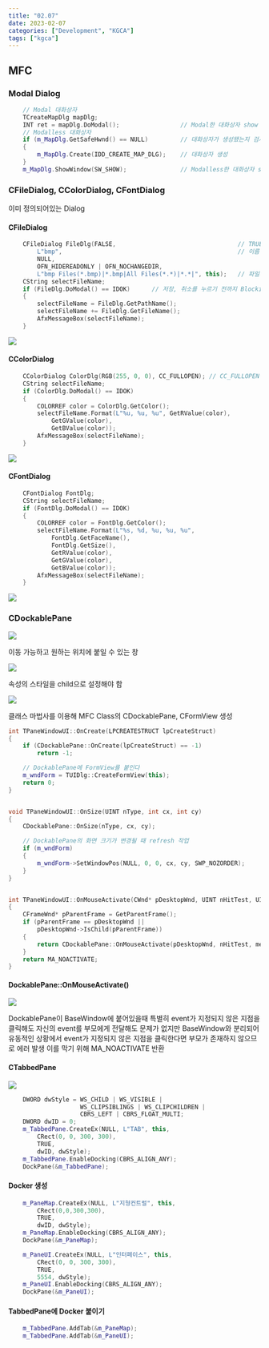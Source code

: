 ```yaml
---
title: "02.07"
date: 2023-02-07
categories: ["Development", "KGCA"]
tags: ["kgca"]
---
```

## MFC
### Modal Dialog
```cpp
	// Modal 대화상자
	TCreateMapDlg mapDlg;
	INT ret = mapDlg.DoModal();					// Modal한 대화상자 show
	// Modalless 대화상자
	if (m_MapDlg.GetSafeHwnd() == NULL)			// 대화상자가 생성됐는지 검사
	{
		m_MapDlg.Create(IDD_CREATE_MAP_DLG);	// 대화상자 생성
	}
	m_MapDlg.ShowWindow(SW_SHOW);				// Modalless한 대화상자 show

```

### CFileDialog, CColorDialog, CFontDialog
이미 정의되어있는 Dialog

#### CFileDialog
```cpp
	CFileDialog FileDlg(FALSE,									// TRUE:열기, FALSE:저장
		L"bmp", 												// 이름
		NULL, 		
		OFN_HIDEREADONLY | OFN_NOCHANGEDIR,
		L"bmp Files(*.bmp)|*.bmp|All Files(*.*)|*.*|", this);	// 파일형식 정의 : 이름|타입
	CString selectFileName;
	if (FileDlg.DoModal() == IDOK)		// 저장, 취소를 누르기 전까지 Blocking
	{
		selectFileName = FileDlg.GetPathName();
		selectFileName += FileDlg.GetFileName();
		AfxMessageBox(selectFileName);
	}
```

![](/images/9aa36db7-70cd-48ea-93de-b9b034610b2b-image.PNG)

#### CColorDialog
```cpp
	CColorDialog ColorDlg(RGB(255, 0, 0), CC_FULLOPEN);	// CC_FULLOPEN 미설정 시 아래 이미지의 왼쪽만 생성
	CString selectFileName;
	if (ColorDlg.DoModal() == IDOK)
	{
		COLORREF color = ColorDlg.GetColor();
		selectFileName.Format(L"%u, %u, %u", GetRValue(color),
			GetGValue(color), 
			GetBValue(color));
		AfxMessageBox(selectFileName);
	}
```

![](/images/b7a4c6ac-390e-45de-b152-76f3a0c1ce7c-image.PNG)

#### CFontDialog
```cpp
	CFontDialog FontDlg;
	CString selectFileName;
	if (FontDlg.DoModal() == IDOK)
	{
		COLORREF color = FontDlg.GetColor();
		selectFileName.Format(L"%s, %d, %u, %u, %u", 
			FontDlg.GetFaceName(),
			FontDlg.GetSize(),
			GetRValue(color),
			GetGValue(color),
			GetBValue(color));
		AfxMessageBox(selectFileName);
	}
```
![](/images/1bdd1f50-2c05-4965-a856-021844235ed7-image.png)

### CDockablePane

![](/images/5e7cf5dd-57db-4bea-ac81-7bdb4705baea-image.PNG)

이동 가능하고 원하는 위치에 붙일 수 있는 창

![](/images/532b291a-83e6-4944-a970-3dbcce0976c3-image.PNG)

속성의 스타일을 child으로 설정해야 함

![](/images/344ef6ee-57bb-4874-8482-bf8f72760154-image.PNG)

클래스 마법사를 이용해 MFC Class의 CDockablePane, CFormView 생성

```cpp
int TPaneWindowUI::OnCreate(LPCREATESTRUCT lpCreateStruct)
{
	if (CDockablePane::OnCreate(lpCreateStruct) == -1)
		return -1;

	// DockablePane에 FormView를 붙인다
	m_wndForm = TUIDlg::CreateFormView(this);
	return 0;
}


void TPaneWindowUI::OnSize(UINT nType, int cx, int cy)
{
	CDockablePane::OnSize(nType, cx, cy);

	// DockablePane의 화면 크기가 변경될 때 refresh 작업
	if (m_wndForm)
	{
		m_wndForm->SetWindowPos(NULL, 0, 0, cx, cy, SWP_NOZORDER);
	}
}


int TPaneWindowUI::OnMouseActivate(CWnd* pDesktopWnd, UINT nHitTest, UINT message)
{
	CFrameWnd* pParentFrame = GetParentFrame();
	if (pParentFrame == pDesktopWnd ||
		pDesktopWnd->IsChild(pParentFrame))
	{
		return CDockablePane::OnMouseActivate(pDesktopWnd, nHitTest, message);
	}
	return MA_NOACTIVATE;
}
```
#### DockablePane::OnMouseActivate()

![](/images/5c7597b2-b369-49ae-9133-6ac8849e58b0-image.PNG)

DockablePane이 BaseWindow에 붙어있을때 특별히 event가 지정되지 않은 지점을 클릭해도 자신의 event를 부모에게 전달해도 문제가 없지만 BaseWindow와 분리되어 유동적인 상황에서 event가 지정되지 않은 지점을 클릭한다면 부모가 존재하지 않으므로 에러 발생
이를 막기 위해 MA_NOACTIVATE 반환

#### CTabbedPane

![](/images/15c3a6ae-99c0-4d01-8bd9-67a674f1ea0b-image.PNG)

```cpp
	DWORD dwStyle = WS_CHILD | WS_VISIBLE |
					WS_CLIPSIBLINGS | WS_CLIPCHILDREN |
					CBRS_LEFT | CBRS_FLOAT_MULTI;
	DWORD dwID = 0;
	m_TabbedPane.CreateEx(NULL, L"TAB", this,
		CRect(0, 0, 300, 300),
		TRUE,
		dwID, dwStyle);
	m_TabbedPane.EnableDocking(CBRS_ALIGN_ANY);
	DockPane(&m_TabbedPane);
```

#### Docker 생성
```cpp
	m_PaneMap.CreateEx(NULL, L"지형컨트럴", this, 
		CRect(0,0,300,300), 
		TRUE, 
		dwID, dwStyle);
	m_PaneMap.EnableDocking(CBRS_ALIGN_ANY);
	DockPane(&m_PaneMap);

	m_PaneUI.CreateEx(NULL, L"인터페이스", this,
		CRect(0, 0, 300, 300),
		TRUE,
		5554, dwStyle);
	m_PaneUI.EnableDocking(CBRS_ALIGN_ANY);
	DockPane(&m_PaneUI);
```

#### TabbedPane에 Docker 붙이기
```cpp
	m_TabbedPane.AddTab(&m_PaneMap);
	m_TabbedPane.AddTab(&m_PaneUI);
```